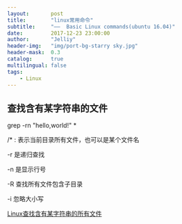 ```yaml
---
layout:       post
title:        "linux常用命令"
subtitle:     "——  Basic Linux commands(ubuntu 16.04)"
date:         2017-12-23 23:00:00
author:       "Jelliy"
header-img:   "img/port-bg-starry sky.jpg"
header-mask:  0.3
catalog:      true
multilingual: false
tags:
    - Linux
---
```



## 查找含有某字符串的文件

grep -rn "hello,world!" *

/* : 表示当前目录所有文件，也可以是某个文件名

-r 是递归查找

-n 是显示行号

-R 查找所有文件包含子目录

-i 忽略大小写

[Linux查找含有某字符串的所有文件](https://www.cnblogs.com/wangkongming/p/4476933.html)

